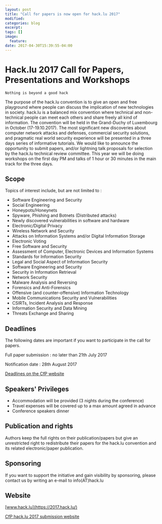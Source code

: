 ```yaml
---
layout: post
title: "Call for papers is now open for hack.lu 2017"
modified:
categories: blog
excerpt:
tags: []
image:
  feature:
date: 2017-04-30T15:39:55-04:00
---
```


# Hack.lu 2017 Call for Papers, Presentations and Workshops

`Nothing is beyond a good hack`

The purpose  of the  hack.lu convention  is to give  an open  and free
playground   where  people   can  discuss   the  implication   of  new
technologies in  society.  hack.lu is a balanced  mix convention where
technical  and non-technical  people can  meet each  others  and share
freely all  kind of information.  The  convention will be  held in the
Grand-Duchy of  Luxembourg in October (17-19.10.2017).  The most
significant  new  discoveries   about  computer  network  attacks  and
defenses,  commercial  security solutions,  and  pragmatic real  world
security  experience will  be  presented  in a  three  days series  of
informative tutorials.   We would like to announce  the opportunity to
submit papers,  and/or lightning talk  proposals for selection  by the
hack.lu  technical  review  committee.  This  year we  will  be  doing
workshops on the first day PM and talks of 1 hour  or  30 minutes  in
the main track for the three days.


## Scope

Topics of interest include, but are not limited to :

  * Software Engineering and Security
  * Social Engineering
  * Honeypots/Honeynets
  * Spyware, Phishing and Botnets (Distributed attacks)
  * Newly discovered vulnerabilities in software and hardware
  * Electronic/Digital Privacy
  * Wireless Network and Security
  * Attacks on Information Systems and/or Digital Information Storage
  * Electronic Voting
  * Free Software and Security
  * Assessment of Computer, Electronic Devices and Information Systems
  * Standards for Information Security
  * Legal and Social Aspect of Information Security
  * Software Engineering and Security
  * Security in Information Retrieval
  * Network Security
  * Malware Analysis and Reversing
  * Forensics and Anti-Forensics
  * Offensive (and counter-offensive) Information Technology
  * Mobile Communications Security and Vulnerabilities
  * CSIRTs, Incident Analysis and Response
  * Information Security and Data Mining
  * Threats Exchange and Sharing

## Deadlines

The following  dates are important if  you want to  participate in the
call for papers.

Full paper submission : no later than 21th July 2017

Notification date : 28th August 2017

[Deadlines on the CfP website](http://2017.hack.lu/cfp/deadlines)

## Speakers' Privileges

  * Accommodation will be provided (3 nights during the conference)
  * Travel expenses will be covered up to a max amount agreed in advance
  * Conference speakers dinner

## Publication and rights

Authors keep the  full rights on their publication/papers  but give an
unrestricted  right  to  redistribute  their papers  for  the  hack.lu
convention and its related electronic/paper publication.


## Sponsoring

If  you  want  to  support  the  initiative  and  gain  visibility  by
sponsoring, please contact us by writing an e-mail to info(AT)hack.lu

## Website

[www.hack.lu](https://2017.hack.lu/)

[CfP hack.lu 2017 submission website](https://2017.hack.lu/cfp/)

